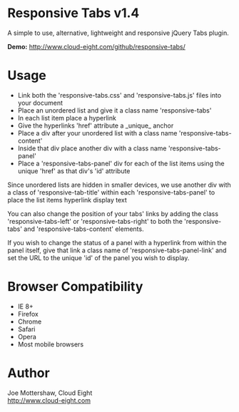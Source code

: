 Responsive Tabs v1.4
====================

A simple to use, alternative, lightweight and responsive jQuery Tabs plugin.

**Demo:** http://www.cloud-eight.com/github/responsive-tabs/


Usage
=====

<ul>
  <li>Link both the 'responsive-tabs.css' and 'responsive-tabs.js' files into your document</li>
  <li>Place an unordered list and give it a class name 'responsive-tabs'</li>
  <li>In each list item place a hyperlink</li>
  <li>Give the hyperlinks 'href' attribute a _unique_ anchor</li>
  <li>Place a div after your unordered list with a class name 'responsive-tabs-content'</li>
  <li>Inside that div place another div with a class name 'responsive-tabs-panel'</li>
  <li>Place a 'responsive-tabs-panel' div for each of the list items using the unique 'href' as that div's 'id' attribute</li>
</ul>

Since unordered lists are hidden in smaller devices, we use another div with a class of 'responsive-tab-title' within each 'responsive-tabs-panel' to place the list items hyperlink display text<br />

You can also change the position of your tabs' links by adding the class 'responsive-tabs-left' or 'responsive-tabs-right' to both the 'responsive-tabs' and 'responsive-tabs-content' elements.<br />

If you wish to change the status of a panel with a hyperlink from within the panel itself, give that link a class name of 'responsive-tabs-panel-link' and set the URL to the unique 'id' of the panel you wish to display.


Browser Compatibility
=====================

<ul>
  <li>IE 8+</li>
  <li>Firefox</li>
  <li>Chrome</li>
  <li>Safari</li>
  <li>Opera</li>
  <li>Most mobile browsers</li>
</ul>


Author
======

Joe Mottershaw, Cloud Eight<br />
http://www.cloud-eight.com